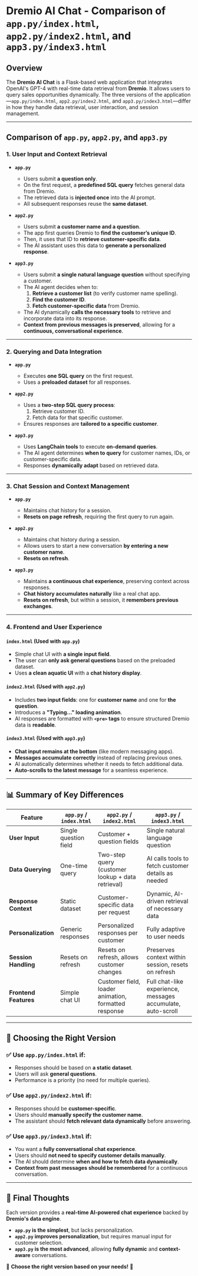 # **Dremio AI Chat - Comparison of `app.py/index.html`, `app2.py/index2.html`, and `app3.py/index3.html`**

## **Overview**
The **Dremio AI Chat** is a Flask-based web application that integrates OpenAI's GPT-4 with real-time data retrieval from **Dremio**. It allows users to query sales opportunities dynamically. The three versions of the application—`app.py/index.html`, `app2.py/index2.html`, and `app3.py/index3.html`—differ in how they handle data retrieval, user interaction, and session management.

---

## **Comparison of `app.py`, `app2.py`, and `app3.py`**

### **1. User Input and Context Retrieval**
- **`app.py`**  
  - Users submit **a question only**.  
  - On the first request, a **predefined SQL query** fetches general data from Dremio.  
  - The retrieved data is **injected once** into the AI prompt.  
  - All subsequent responses reuse the **same dataset**.  

- **`app2.py`**  
  - Users submit **a customer name and a question**.  
  - The app first queries Dremio to **find the customer’s unique ID**.  
  - Then, it uses that ID to **retrieve customer-specific data**.  
  - The AI assistant uses this data to **generate a personalized response**.  

- **`app3.py`**  
  - Users submit **a single natural language question** without specifying a customer.  
  - The AI agent decides when to:  
    1. **Retrieve a customer list** (to verify customer name spelling).  
    2. **Find the customer ID**.  
    3. **Fetch customer-specific data** from Dremio.  
  - The AI dynamically **calls the necessary tools** to retrieve and incorporate data into its response.  
  - **Context from previous messages is preserved**, allowing for a **continuous, conversational experience**.  

---

### **2. Querying and Data Integration**
- **`app.py`**  
  - Executes **one SQL query** on the first request.  
  - Uses a **preloaded dataset** for all responses.  

- **`app2.py`**  
  - Uses a **two-step SQL query process**:  
    1. Retrieve customer ID.  
    2. Fetch data for that specific customer.  
  - Ensures responses are **tailored to a specific customer**.  

- **`app3.py`**  
  - Uses **LangChain tools** to execute **on-demand queries**.  
  - The AI agent determines **when to query** for customer names, IDs, or customer-specific data.  
  - Responses **dynamically adapt** based on retrieved data.  

---

### **3. Chat Session and Context Management**
- **`app.py`**  
  - Maintains chat history for a session.  
  - **Resets on page refresh**, requiring the first query to run again.  

- **`app2.py`**  
  - Maintains chat history during a session.  
  - Allows users to start a new conversation **by entering a new customer name**.  
  - **Resets on refresh**.  

- **`app3.py`**  
  - Maintains **a continuous chat experience**, preserving context across responses.  
  - **Chat history accumulates naturally** like a real chat app.  
  - **Resets on refresh**, but within a session, it **remembers previous exchanges**.  

---

### **4. Frontend and User Experience**
#### **`index.html` (Used with `app.py`)**
- Simple chat UI with **a single input field**.  
- The user can **only ask general questions** based on the preloaded dataset.  
- Uses **a clean aquatic UI** with a **chat history display**.  

#### **`index2.html` (Used with `app2.py`)**
- Includes **two input fields**: one for **customer name** and one for **the question**.  
- Introduces a **"Typing..." loading animation**.  
- AI responses are formatted with **`<pre>` tags** to ensure structured Dremio data is **readable**.  

#### **`index3.html` (Used with `app3.py`)**
- **Chat input remains at the bottom** (like modern messaging apps).  
- **Messages accumulate correctly** instead of replacing previous ones.  
- AI automatically determines whether it needs to fetch additional data.  
- **Auto-scrolls to the latest message** for a seamless experience.  

---

## **📊 Summary of Key Differences**

| Feature                  | `app.py` / `index.html` | `app2.py` / `index2.html` | `app3.py` / `index3.html` |
|--------------------------|------------------------|---------------------------|---------------------------|
| **User Input**           | Single question field  | Customer + question fields | Single natural language question |
| **Data Querying**        | One-time query        | Two-step query (customer lookup + data retrieval) | AI calls tools to fetch customer details as needed |
| **Response Context**     | Static dataset        | Customer-specific data per request | Dynamic, AI-driven retrieval of necessary data |
| **Personalization**      | Generic responses     | Personalized responses per customer | Fully adaptive to user needs |
| **Session Handling**     | Resets on refresh     | Resets on refresh, allows customer changes | Preserves context within session, resets on refresh |
| **Frontend Features**    | Simple chat UI        | Customer field, loader animation, formatted response | Full chat-like experience, messages accumulate, auto-scroll |

---

## **🚀 Choosing the Right Version**
### **✅ Use `app.py/index.html` if:**
- Responses should be based on **a static dataset**.  
- Users will ask **general questions**.  
- Performance is a priority (no need for multiple queries).  

### **✅ Use `app2.py/index2.html` if:**
- Responses should be **customer-specific**.  
- Users should **manually specify the customer name**.  
- The assistant should **fetch relevant data dynamically** before answering.  

### **✅ Use `app3.py/index3.html` if:**
- You want a **fully conversational chat experience**.  
- Users should **not need to specify customer details manually**.  
- The AI should determine **when and how to fetch data dynamically**.  
- **Context from past messages should be remembered** for a continuous conversation.  

---

## **🎯 Final Thoughts**
Each version provides a **real-time AI-powered chat experience** backed by **Dremio's data engine**.  
- **`app.py` is the simplest**, but lacks personalization.  
- **`app2.py` improves personalization**, but requires manual input for customer selection.  
- **`app3.py` is the most advanced**, allowing **fully dynamic** and **context-aware** conversations.  

🚀 **Choose the right version based on your needs!** 🚀
